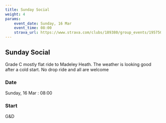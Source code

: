 ```yaml
---
title: Sunday Social
weight: 4
params:
    event_date: Sunday, 16 Mar
    event_time: 08:00
    strava_url: https://www.strava.com/clubs/189380/group_events/1957505
---
```


## Sunday Social 

Grade C mostly flat ride to Madeley Heath. The weather is looking good after a cold start. No drop ride and all are welcome

### Date

Sunday, 16 Mar : 08:00

### Start

G&amp;D



